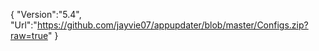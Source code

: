{
"Version":"5.4",
"Url":"https://github.com/jayvie07/appupdater/blob/master/Configs.zip?raw=true"
}
